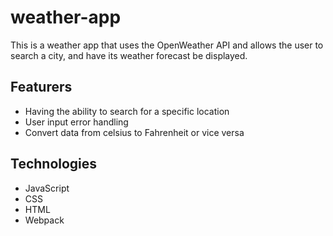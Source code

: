 # weather-app
This is a weather app that uses the OpenWeather API and allows the user to search a city, and have its weather forecast be displayed. 

## Featurers
* Having the ability to search for a specific location
* User input error handling
* Convert data from celsius to Fahrenheit or vice versa

## Technologies
* JavaScript
* CSS
* HTML
* Webpack
